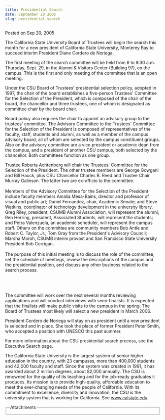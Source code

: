 ```yaml
---
title: Presidential Search
date: September 20 2005
slug: presidential-search
---
```


 



<span class="date">Posted on Sep 20, 2005    </span>
<p>The California State University Board of Trustees will begin the
search this month for a new president of California State
University, Monterey Bay to succeed interim President Diane Cordero
de Noriega.</p>
<p>The first meeting of the search committee will be held from 8 to
9:30 a.m. Thursday, Sept. 29, in the Alumni &amp; Visitors Center
(Building 97), on the campus. This is the first and only meeting of
the committee that is an open meeting.</p>
<p>Under the CSU Board of Trustees&apos; presidential selection policy,
adopted in 1997, the chair of the board establishes a five-person
Trustees&apos; Committee for the Selection of the President, which is
composed of the chair of the board, the chancellor and three
trustees, one of whom is designated as committee chair by the board
chair.</p>
<p>Board policy also requires the chair to appoint an advisory
group to the trustees&apos; committee. The Advisory Committee to the
Trustees&apos; Committee for the Selection of the President is composed
of representatives of the faculty, staff, students and alumni, as
well as a member of the campus advisory board, all of whom are
selected by the campus constituent groups. Also on the advisory
committee are a vice president or academic dean from the campus,
and a president of another CSU campus, both selected by the
chancellor. Both committees function as one group.</p>
<p>Trustee Roberta Achtenberg will chair the Trustees&apos; Committee
for the Selection of the President. The other trustee members are
George Gowgani and Bill Hauck, plus CSU Chancellor Charles B. Reed
and Trustee Chair Murray Galinson. The latter two are ex-officio to
the committee.<br>
<br>
Members of the Advisory Committee for the Selection of the
President include faculty members Amalia Mesa-Bains, director and
professor of visual and public art; Daniel Fernandez, chair,
Academic Senate; and Steve Watkins, coordinator of technology
development in the university library. Greg Riley, president, CSUMB
Alumni Association, will represent the alumni; Ren Herring,
president, Associated Students, will represent the students; and
Petra Valenzuela, an academic scheduler, will represent the campus
staff. Others on the committee are community members Bob Antle and
Robert C. Taylor, Jr.; Tom Gray from the President&apos;s Advisory
Council; Marsha Moroh, CSUMB interim provost and San Francisco
State University President Bob Corrigan.<br>
<br>
The purpose of this initial meeting is to discuss the role of the
committee, set the schedule of meetings, review the descriptions of
the campus and the presidential position, and discuss any other
business related to the search process.</br></br></br></br></p>
<p>The committee will work over the next several months reviewing
applications and will conduct interviews with semi-finalists. It is
expected that the finalists will make public visits to the campus
in the spring. The Board of Trustees most likely will select a new
president in March 2006.</p>
<p>President Cordero de Noriega will stay on as president until a
new president is selected and in place. She took the place of
former President Peter Smith, who accepted a position with UNESCO
this past summer.</p>
<p>For more information about the CSU presidential search process,
see the Executive Search page.</p>
<p>The California State University is the largest system of senior
higher education in the country, with 23 campuses, more than
400,000 students and 42,000 faculty and staff. Since the system was
created in 1961, it has awarded about 2 million degrees, about
82,000 annually. The CSU is renowned for the quality of its
teaching and for the job-ready graduates it produces. Its mission
is to provide high-quality, affordable education to meet the
ever-changing needs of the people of California. With its
commitment to excellence, diversity and innovation, the CSU is the
university system that is working for California. See <a href="https://www.calstate.edu" rel="nofollow">www.calstate.edu</a>.</p>
<fieldset class="fieldgroup group-attachments">
<legend>Attachments</legend>
<div class="field field-type-emvideo field-field-attach-video">
<div class="field-items">
<div class="field-item odd">
<div class="emvideo emvideo-video emvideo-"/>
</div>
</div>
</div>
</fieldset>

```
